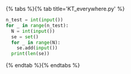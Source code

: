 {% tabs %}{% tab title='KT_everywhere.py' %}

```py
n_test = int(input())
for _ in range(n_test):
  N = int(input())
  se = set()
  for _ in range(N):
    se.add(input())
  print(len(se))
```

{% endtab %}{% endtabs %}
